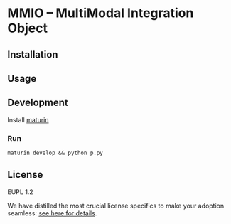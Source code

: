 # MMIO – MultiModal Integration Object

## Installation

## Usage

## Development
Install [maturin](https://www.maturin.rs/installation)

### Run
`maturin develop && python p.py`

## License

EUPL 1.2 

We have distilled the most crucial license specifics to make your adoption seamless: [see here for details](https://github.com/THCLab/licensing).
